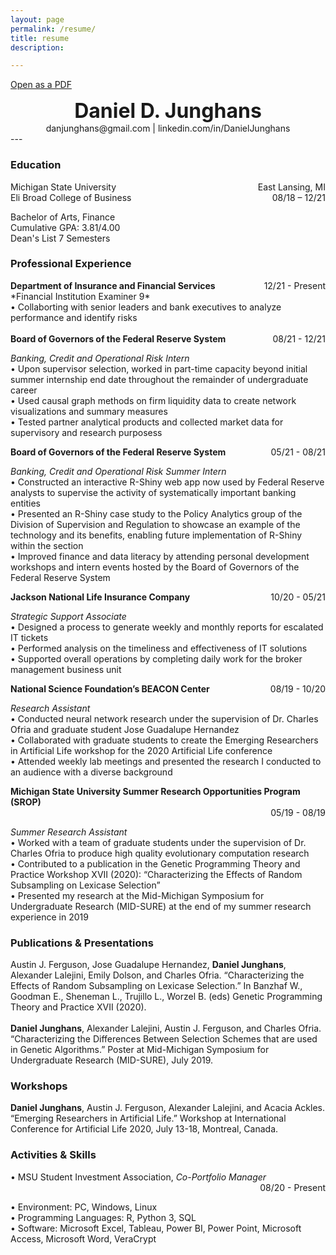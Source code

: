 ```yaml
---
layout: page
permalink: /resume/
title: resume
description: 

---
```

[Open as a PDF](/assets/pdf/Resume.pdf)
<h1 style="text-align: center;margin:0;"><font size="+3"> Daniel D. Junghans </font></h1>
<p style="text-align: center;margin:0;">danjunghans@gmail.com | linkedin.com/in/DanielJunghans</p>
---

### Education
<div style="overflow: hidden;">
<p style="float: left; margin:0;">Michigan State University</p>    
<p style="float: right; margin:0;">East Lansing, MI </p>
</div>

<div style="overflow: hidden;" >
<p style="float: left; margin:0;">Eli Broad College of Business</p>
<p style="float: right; margin:0;">08/18 – 12/21 </p>
</div>

Bachelor of Arts, Finance <br />
Cumulative GPA: 3.81/4.00 <br />
Dean's List 7 Semesters                                   


### Professional Experience

<div style="overflow: hidden;">
<p style="float: left; margin:0;"><b>Department of Insurance and Financial Services</b></p> 
<p style="float: right; margin:0;">12/21 - Present</p> 
</div>
*Financial Institution Examiner 9* <br /> 
• Collaborting with senior leaders and bank executives to analyze performance and identify risks<br /> 
<br /> 


<div style="overflow: hidden;">
<p style="float: left; margin:0;"><b>Board of Governors of the Federal Reserve System</b></p> 
<p style="float: right; margin:0;">08/21 - 12/21</p> 
</div>

*Banking, Credit and Operational Risk Intern* <br /> 
• Upon supervisor selection, worked in part-time capacity beyond initial summer internship end date throughout the remainder of undergraduate career <br />
• Used causal graph methods on firm liquidity data to create network visualizations and summary measures <br />
• Tested partner analytical products and collected market data for supervisory and research purposess <br />

<div style="overflow: hidden;">
<p style="float: left; margin:0;"><b>Board of Governors of the Federal Reserve System</b></p> 
<p style="float: right; margin:0;">05/21 - 08/21</p> 
</div>

*Banking, Credit and Operational Risk Summer Intern* <br />
• Constructed an interactive R-Shiny web app now used by Federal Reserve analysts to supervise the activity of systematically important banking entities <br />
• Presented an R-Shiny case study to the Policy Analytics group of the Division of Supervision and Regulation to showcase an example of the technology and its benefits, enabling future implementation of R-Shiny within the section <br />
• Improved finance and data literacy by attending personal development workshops and intern events hosted by the Board of Governors of the Federal Reserve System <br />

<div style="overflow: hidden;">
<p style="float: left; margin:0;"><b>Jackson National Life Insurance Company</b></p> 
<p style="float: right; margin:0;">10/20 - 05/21</p> 
</div>

*Strategic Support Associate*     <br /> 
• Designed a process to generate weekly and monthly reports for escalated IT tickets <br />
• Performed analysis on the timeliness and effectiveness of IT solutions <br />
• Supported overall operations by completing daily work for the broker management business unit <br />


<div style="overflow: hidden;">
<p style="float: left; margin:0;"><b>National Science Foundation’s BEACON Center</b></p> 
<p style="float: right; margin:0;">08/19 - 10/20</p> 
</div>

*Research Assistant*     <br /> 
•	Conducted neural network research under the supervision of Dr. Charles Ofria and graduate student Jose Guadalupe Hernandez<br />
•	Collaborated with graduate students to create the Emerging Researchers in Artificial Life workshop for the 2020 Artificial Life conference<br />
•	Attended weekly lab meetings and presented the research I conducted to an audience with a diverse background



<div style="overflow: hidden;">
<p style="float: left; margin:0;"><b>Michigan State University Summer Research Opportunities Program (SROP)</b></p>
<p style="float: right; margin:0;">05/19 - 08/19</p>     
</div>

*Summer Research Assistant* <br />
•	Worked with a team of graduate students under the supervision of Dr. Charles Ofria to produce high quality evolutionary computation research<br />
•	Contributed to a publication in the Genetic Programming Theory and Practice Workshop XVII (2020): “Characterizing the Effects of Random Subsampling on Lexicase Selection”<br />
•	Presented my research at the Mid-Michigan Symposium for Undergraduate Research (MID-SURE) at the end of my summer research experience in 2019 


### Publications & Presentations 
Austin J. Ferguson, Jose Guadalupe Hernandez, **Daniel Junghans**, Alexander Lalejini, Emily Dolson, and Charles Ofria. “Characterizing the Effects of Random Subsampling on Lexicase Selection.” In Banzhaf W., Goodman E., Sheneman L., Trujillo L., Worzel B. (eds) Genetic Programming Theory and Practice XVII (2020).
<br /> 
<br />
**Daniel Junghans**, Alexander Lalejini, Austin J. Ferguson, and Charles Ofria. “Characterizing the Differences Between Selection Schemes that are used in Genetic Algorithms.” Poster at Mid-Michigan Symposium for Undergraduate Research (MID-SURE), July 2019.

### Workshops
**Daniel Junghans**, Austin J. Ferguson, Alexander Lalejini, and Acacia Ackles. “Emerging Researchers in Artificial Life.” Workshop at International Conference for Artificial Life 2020, July 13-18, Montreal, Canada.



### Activities & Skills <br />
<div style="overflow: hidden;">
<p style="float: left; margin:0;">•	MSU Student Investment Association, <i>Co-Portfolio Manager</i> </p> 
<p style="float: right; margin:0;">08/20 - Present</p>
</div>

•	Environment: PC, Windows, Linux <br />
•	Programming Languages: R, Python 3, SQL <br />
•	Software: Microsoft Excel, Tableau, Power BI, Power Point, Microsoft Access, Microsoft Word, VeraCrypt